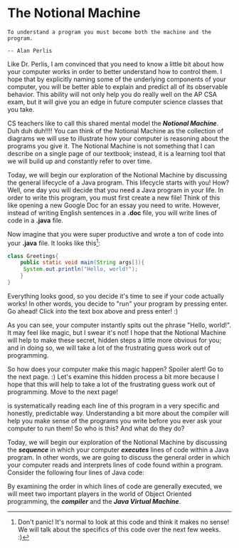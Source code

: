 The Notional Machine
====================
```{epigraph}
To understand a program you must become both the machine and the program.

-- Alan Perlis
```
Like Dr. Perlis, I am convinced that you need to know a little bit about how your computer works in order to better understand how to control them. I hope that by explicitly naming some of the underlying components of your computer, you will be better able to explain and predict all of its observable behavior. This ability will not only help you do really well on the AP CSA exam, but it will give you an edge in future computer science classes that you take.

CS teachers like to call this shared mental model the <b><i>Notional Machine</i></b>. Duh duh duh!!!! You can think of the Notional Machine as the collection of diagrams we will use to illustrate how your computer is reasoning about the programs you give it. The Notional Machine is not something that I can describe on a single page of our textbook; instead, it is a learning tool that we will build up and constantly refer to over time.

Today, we will begin our exploration of the Notional Machine by discussing the general lifecycle of a Java program. This lifecycle starts with you! How? Well, one day you will decide that you need a Java program in your life. In order to write this program, you must first create a new file! Think of this like opening a new Google Doc for an essay you need to write. However, instead of writing English sentences in a <b>.doc</b> file, you will write lines of code in a <b>.java</b> file.  

Now imagine that you were super productive and wrote a ton of code into your <b>.java</b> file. It looks like this[^*]:
```Java
class Greetings{  
    public static void main(String args[]){  
     System.out.println("Hello, world!");  
    }  
}  
```
Everything looks good, so you decide it's time to see if your code actually works! In other words, you decide to "run" your program by pressing enter. Go ahead! Click into the text box above and press enter! :)

As you can see, your computer instantly spits out the phrase "Hello, world!". It may feel like magic, but I swear it's not! I hope that the Notional Machine will help to make these secret, hidden steps a little more obvious for you; and in doing so, we will take a lot of the frustrating guess work out of programming.

So how does your computer make this magic happen? Spoiler alert! Go to the next page. :)
Let's examine this hidden process a bit more because I hope that this will help to take a lot of the frustrating guess work out of programming. Move to the next page!


[^*]: Don't panic! It's normal to look at this code and think it makes no sense! We will talk about the specifics of this code over the next few weeks. :)

is systematically reading each line of this program in a very specific and honestly, predictable way. Understanding a bit more about the compiler will help you make sense of the programs you write before you ever ask your computer to run them! So who is this? And what do they do?

Today, we will begin our exploration of the Notional Machine by discussing the <b><i>sequence</i></b> in which your computer <b><i>executes</i></b> lines of code within a Java program. In other words, we are going to discuss the general order in which your computer reads and interprets lines of code found within a program. Consider the following four lines of Java code:

By examining the order in which lines of code are generally executed, we will meet two important players in the world of Object Oriented programming, the <b><i>compiler</i></b> and the <b><i>Java Virtual Machine</i></b>.
